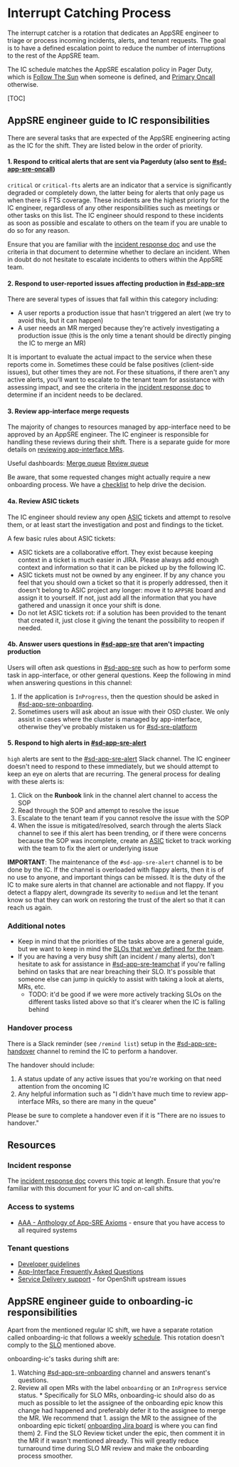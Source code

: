 # Interrupt Catching Process

The interrupt catcher is a rotation that dedicates an AppSRE engineer to triage or process incoming incidents, alerts, and tenant requests. The goal is to have a defined escalation point to reduce the number of interruptions to the rest of the AppSRE team.

The IC schedule matches the AppSRE escalation policy in Pager Duty, which is [Follow The Sun](https://redhat.pagerduty.com/schedules#PQ022DV) when someone is defined, and [Primary Oncall](https://redhat.pagerduty.com/schedules#PHS3079) otherwise.

[TOC]

## AppSRE engineer guide to IC responsibilities

There are several tasks that are expected of the AppSRE engineering acting as the IC for the shift. They are listed below in the order of priority.

#### 1. Respond to critical alerts that are sent via Pagerduty (also sent to [#sd-app-sre-oncall](https://redhat-internal.slack.com/archives/CKN746TDW))

`critical` or `critical-fts` alerts are an indicator that a service is significantly degraded or completely down, the latter being for alerts that only page us when there is FTS coverage. These incidents are the highest priority for the IC engineer, regardless of any other responsibilities such as meetings or other tasks on this list. The IC engineer should respond to these incidents as soon as possible and escalate to others on the team if you are unable to do so for any reason.

Ensure that you are familiar with the [incident response doc](/docs/app-sre/incident-process.md) and use the criteria in that document to determine whether to declare an incident. When in doubt do not hesitate to escalate incidents to others within the AppSRE team.

#### 2. Respond to user-reported issues affecting production in [#sd-app-sre](https://redhat-internal.slack.com/messages/CCRND57FW/)

There are several types of issues that fall within this category including:

* A user reports a production issue that hasn't triggered an alert (we try to avoid this, but it can happen)
* A user needs an MR merged because they're actively investigating a production issue (this is the only time a tenant should be directly pinging the IC to merge an MR)

It is important to evaluate the actual impact to the service when these reports come in. Sometimes these could be false positives (client-side issues), but other times they are not. For these situations, if there aren't any active alerts, you'll want to escalate to the tenant team for assistance with assessing impact, and see the criteria in the [incident response doc](/docs/app-sre/incident-process.md) to determine if an incident needs to be declared.

#### 3. Review app-interface merge requests

The majority of changes to resources managed by app-interface need to be approved by an AppSRE engineer. The IC engineer is responsible for handling these reviews during their shift. There is a separate guide for more details on [reviewing app-interface MRs](/docs/app-sre/sop/app-interface-review-process.md).

Useful dashboards:
[Merge queue](https://gitlab.cee.redhat.com/service/app-interface-output/-/blob/master/app-interface-merge-queue.md)
[Review queue](https://gitlab.cee.redhat.com/service/app-interface-output/-/blob/master/app-interface-review-queue.md)

Be aware, that some requested changes might actually require a new onboarding process.
We have a [checklist](/docs/app-sre/re-onboarding-checklist.md) to help drive the decision.

#### 4a. Review ASIC tickets

The IC engineer should review any open [ASIC](https://issues.redhat.com/projects/ASIC/issues/) tickets and attempt to resolve them, or at least start the investigation and post and findings to the ticket.

A few basic rules about ASIC tickets:

* ASIC tickets are a collaborative effort. They exist because keeping context in a ticket is much easier in JIRA. Please always add enough context and information so that it can be picked up by the following IC.
* ASIC tickets must not be owned by any engineer. If by any chance you feel that you should own a ticket so that it is properly addressed, then it doesn't belong to ASIC project any longer: move it to `APPSRE` board and assign it to yourself. If not, just add all the information that you have gathered and unassign it once your shift is done.
* Do not let ASIC tickets rot: if a solution has been provided to the tenant that created it, just close it giving the tenant the possibility to reopen if needed.

#### 4b. Answer users questions in [#sd-app-sre](https://redhat-internal.slack.com/messages/CCRND57FW/) that aren't impacting production

Users will often ask questions in [#sd-app-sre](https://redhat-internal.slack.com/messages/CCRND57FW/) such as how to perform some task in app-interface, or other general questions. Keep the following in mind when answering questions in this channel:

1. If the application is `InProgress`, then the question should be asked in [#sd-app-sre-onboarding](https://redhat-internal.slack.com/archives/C02CMTM9GG1).
2. Sometimes users will ask about an issue with their OSD cluster. We only assist in cases where the cluster is managed by app-interface, otherwise they've probably mistaken us for [#sd-sre-platform](https://redhat-internal.slack.com/archives/CCX9DB894)

#### 5. Respond to high alerts in [#sd-app-sre-alert](https://redhat-internal.slack.com/archives/CDW0S85QU)

`high` alerts are sent to the [#sd-app-sre-alert](https://redhat-internal.slack.com/archives/CDW0S85QU) Slack channel. The IC engineer doesn't need to respond to these immediately, but we should attempt to keep an eye on alerts that are recurring. The general process for dealing with these alerts is:

1. Click on the **Runbook** link in the channel alert channel to access the SOP
2. Read through the SOP and attempt to resolve the issue
3. Escalate to the tenant team if you cannot resolve the issue with the SOP
4. When the issue is mitigated/resolved, search through the alerts Slack channel to see if this alert has been trending, or if there were concerns because the SOP was incomplete, create an [ASIC](https://issues.redhat.com/projects/ASIC/issues/) ticket to track working with the team to fix the alert or underlying issue

**IMPORTANT**: The maintenance of the `#sd-app-sre-alert` channel is to be done by the IC. If the channel is overloaded with flappy alerts, then it is of no use to anyone, and important things can be missed. It is the duty of the IC to make sure alerts in that channel are actionable and not flappy. If you detect a flappy alert, downgrade its severity to `medium` and let the tenant know so that they can work on restoring the trust of the alert so that it can reach us again.

### Additional notes

* Keep in mind that the priorities of the tasks above are a general guide, but we want to keep in mind the [SLOs that we've defined for the team](https://gitlab.cee.redhat.com/app-sre/contract/-/blob/master/README.md#service-agreements).
* If you are having a very busy shift (an incident / many alerts), don't hesitate to ask for assistance in [#sd-app-sre-teamchat](https://redhat-internal.slack.com/archives/GGC2A0MS8) if you're falling behind on tasks that are near breaching their SLO. It's possible that someone else can jump in quickly to assist with taking a look at alerts, MRs, etc.
  * TODO: it'd be good if we were more actively tracking SLOs on the different tasks listed above so that it's clearer when the IC is falling behind

### Handover process

There is a Slack reminder (see `/remind list`) setup in the [#sd-app-sre-handover](https://redhat-internal.slack.com/archives/C019FBYNL4F) channel to remind the IC to perform a handover.

The handover should include:

1. A status update of any active issues that you're working on that need attention from the oncoming IC
2. Any helpful information such as "I didn't have much time to review app-interface MRs, so there are many in the queue"

Please be sure to complete a handover even if it is "There are no issues to handover."

## Resources

### Incident response

The [incident response doc](/docs/app-sre/incident-process.md) covers this topic at length. Ensure that you're familiar with this document for your IC and on-call shifts.

### Access to systems

- [AAA - Anthology of App-SRE Axioms](https://gitlab.cee.redhat.com/service/app-interface/blob/master/docs/app-sre/AAA.md) - ensure that you have access to all required systems

### Tenant questions

- [Developer guidelines](https://gitlab.cee.redhat.com/service/dev-guidelines)
- [App-Interface Frequently Asked Questions](https://gitlab.cee.redhat.com/service/app-interface/blob/master/FAQ.md)
- [Service Delivery support](https://gitlab.cee.redhat.com/dtsd/housekeeping/blob/master/docs/support.md) - for OpenShift upstream issues

## AppSRE engineer guide to onboarding-ic responsibilities

Apart from the mentioned regular IC shift, we have a separate rotation called onboarding-ic that follows a weekly [schedule](https://gitlab.cee.redhat.com/service/app-interface/-/blob/09594ca5b63a260c3ac010600f9f0f5e7349b1dd/data/teams/app-sre/schedules/app-sre-onboarding-ic.yml). This rotation doesn't comply to the [SLO](https://gitlab.cee.redhat.com/app-sre/contract/-/blob/master/README.md#service-agreements) mentioned above.

onboarding-ic's tasks during shift are:
1. Watching [#sd-app-sre-onboarding](https://redhat-internal.slack.com/archives/C02CMTM9GG1) channel and answers tenant's questions.
2. Review all open MRs with the label `onboarding` or an `InProgress` service status. 
  \* Specifically for SLO MRs, onboarding-ic should also do as much as possible to let the assignee of the onboarding epic know this change had happened and preferably defer it to the assignee to merge the MR. We recommend that 1. assign the MR to the assignee of the onboarding epic ticket( [onboarding Jira board](https://issues.redhat.com/secure/Dashboard.jspa?selectPageId=12341197) is where you can find them) 2. Find the SLO Review ticket under the epic, then comment it in the MR if it wasn't mentioned already. 
  This will greatly reduce turnaround time during SLO MR review and make the onboarding process smoother.
